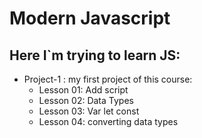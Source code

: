 # Modern Javascript
## Here I`m trying to learn JS:
- Project-1 : my first project of this course:
    - Lesson 01: Add script
    - Lesson 02: Data Types 
    - Lesson 03: Var let const
    - Lesson 04: converting data types
